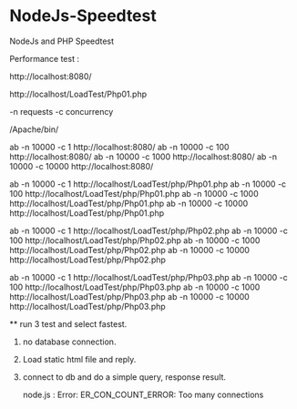 # NodeJs-Speedtest
NodeJs and PHP Speedtest

Performance test : 

http://localhost:8080/

http://localhost/LoadTest/Php01.php

-n requests
-c concurrency

/Apache/bin/

ab -n 10000 -c 1 http://localhost:8080/
ab -n 10000 -c 100 http://localhost:8080/
ab -n 10000 -c 1000 http://localhost:8080/
ab -n 10000 -c 10000 http://localhost:8080/

ab -n 10000 -c 1 http://localhost/LoadTest/php/Php01.php
ab -n 10000 -c 100 http://localhost/LoadTest/php/Php01.php
ab -n 10000 -c 1000 http://localhost/LoadTest/php/Php01.php
ab -n 10000 -c 10000 http://localhost/LoadTest/php/Php01.php

ab -n 10000 -c 1 http://localhost/LoadTest/php/Php02.php
ab -n 10000 -c 100 http://localhost/LoadTest/php/Php02.php
ab -n 10000 -c 1000 http://localhost/LoadTest/php/Php02.php
ab -n 10000 -c 10000 http://localhost/LoadTest/php/Php02.php

ab -n 10000 -c 1 http://localhost/LoadTest/php/Php03.php
ab -n 10000 -c 100 http://localhost/LoadTest/php/Php03.php
ab -n 10000 -c 1000 http://localhost/LoadTest/php/Php03.php
ab -n 10000 -c 10000 http://localhost/LoadTest/php/Php03.php



** run 3 test and select fastest.

1. no database connection.
2. Load static html file and reply.
3. connect to db and do a simple query, response result.

    node.js : Error: ER_CON_COUNT_ERROR: Too many connections
